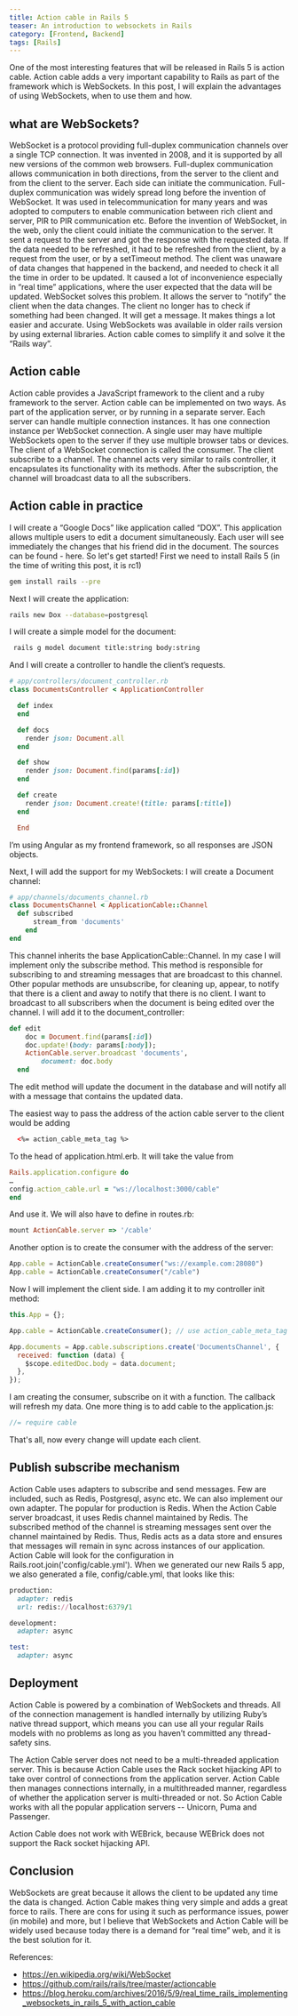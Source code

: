 ```yaml
---
title: Action cable in Rails 5
teaser: An introduction to websockets in Rails
category: [Frontend, Backend]
tags: [Rails]
---
```


One of the most interesting features that will be released in Rails 5 is action cable.
Action cable adds a very important capability to Rails as part of the framework which is WebSockets. In this post, I will explain the advantages of using WebSockets, when to use them and how.

## what are WebSockets?

WebSocket is a protocol providing full-duplex communication channels over a single TCP connection. It was invented in 2008, and it is supported by all new versions of the common web browsers. Full-duplex communication allows communication in both directions, from the server to the client and from the client to the server. Each side can initiate the communication. Full-duplex communication was widely spread long before the invention of WebSocket. It was used in telecommunication for many years and was adopted to computers to enable communication between rich client and server, PIR to PIR communication etc.
Before the invention of WebSocket, in the web, only the client could initiate the communication to the server. It sent a request to the server and got the response with the requested data. If the data needed to be refreshed, it had to be refreshed from the client, by a request from the user, or by a setTimeout method. The client was unaware of data changes that happened in the backend, and needed to check it all the time in order to be updated. It caused a lot of inconvenience especially in “real time” applications, where the user expected that the data will be updated.
WebSocket solves this problem. It allows the server to “notify” the client when the data changes. The client no longer has to check if something had been changed. It will get a message. It makes things a lot easier and accurate. Using WebSockets was available in older rails version by using external libraries. Action cable comes to simplify it and solve it the “Rails way”.

## Action cable
Action cable provides a JavaScript framework to the client and a ruby framework to the server.
Action cable can be implemented on two ways. As part of the application server, or by running in a separate server. Each server can handle multiple connection instances. It has one connection instance per WebSocket connection. A single user may have multiple WebSockets open to the server if they use multiple browser tabs or devices. The client of a WebSocket connection is called the consumer.
The client subscribe to a channel. The channel acts very similar to rails controller, it encapsulates its functionality with its methods. After the subscription, the channel will broadcast data to all the subscribers.

## Action cable in practice

I will create a “Google Docs” like application called “DOX”. This application allows multiple users to edit a document simultaneously. Each user will see immediately the changes that his friend did in the document.
The sources can be found - here.
So let's get started!
First we need to install Rails 5 (in the time of writing this post, it is rc1)
```bash
gem install rails --pre
```
Next I will create the application:
```bash
rails new Dox --database=postgresql
```
I will create a simple model for the document:
```bash
 rails g model document title:string body:string
```
And I will create a controller to handle the client’s requests.
```ruby
# app/controllers/document_controller.rb
class DocumentsController < ApplicationController

  def index
  end

  def docs
    render json: Document.all
  end

  def show
    render json: Document.find(params[:id])
  end

  def create
    render json: Document.create!(title: params[:title])
  end

  End
```
I’m using Angular as my frontend framework, so all responses are JSON objects.

Next,  I will add the support for my WebSockets:
I will create a Document channel:
``` ruby
# app/channels/documents_channel.rb
class DocumentsChannel < ApplicationCable::Channel
  def subscribed
      stream_from 'documents'
    end
end
```
This channel inherits the base ApplicationCable::Channel. In my case I will implement only the subscribe method. This method is responsible for subscribing to and streaming messages that are broadcast to this channel. Other popular methods are unsubscribe, for cleaning up, appear, to notify that there is a client and away  to notify that there is no client.
I want to broadcast to all subscribers when the document is being edited over the channel. I will add it to the document_controller:
``` ruby
def edit
    doc = Document.find(params[:id])
    doc.update!(body: params[:body]);
    ActionCable.server.broadcast 'documents',
        document: doc.body
  end
```
The edit method will update the document in the database and will notify all with a message that contains the updated data.

The easiest way to pass the address of the action cable server to the client would be adding  
``` html
  <%= action_cable_meta_tag %>
```
To  the head of application.html.erb. It will take the value from

``` ruby
Rails.application.configure do
…
config.action_cable.url = "ws://localhost:3000/cable"
end
```
And use it.
We will also have to define in  routes.rb:

``` ruby
mount ActionCable.server => '/cable'
```
Another option is to create the consumer  with the address of the server:
```javascript
App.cable = ActionCable.createConsumer("ws://example.com:28080")
App.cable = ActionCable.createConsumer("/cable")
```
Now I will implement the client side.
I am adding it to my controller init method:
``` js
this.App = {};

App.cable = ActionCable.createConsumer(); // use action_cable_meta_tag

App.documents = App.cable.subscriptions.create('DocumentsChannel', {
  received: function (data) {
    $scope.editedDoc.body = data.document;
  },
});
```
I am creating the consumer, subscribe on it with a function. The callback will refresh my data.
One more thing is to add cable to the application.js:
``` js
//= require cable
```
That's all, now every change will update each client.

## Publish subscribe mechanism
Action Cable uses adapters to subscribe and send messages. Few are included, such as Redis, Postgresql, async etc. We can also implement our own adapter. The popular for production is Redis. When the Action Cable server broadcast, it uses Redis channel maintained by Redis. The subscribed method of the channel is streaming messages sent over the  channel maintained by Redis.
Thus, Redis acts as a data store and ensures that messages will remain in sync across instances of our application.
Action Cable will look for the configuration in Rails.root.join('config/cable.yml'). When we generated our new Rails 5 app, we also generated a file, config/cable.yml, that looks like this:
``` ruby
production:
  adapter: redis
  url: redis://localhost:6379/1

development:
  adapter: async

test:
  adapter: async

```
## Deployment
Action Cable is powered by a combination of WebSockets and threads. All of the connection management is handled internally by utilizing Ruby’s native thread support, which means you can use all your regular Rails models with no problems as long as you haven’t committed any thread-safety sins.

The Action Cable server does not need to be a multi-threaded application server. This is because Action Cable uses the Rack socket hijacking API to take over control of connections from the application server. Action Cable then manages connections internally, in a multithreaded manner, regardless of whether the application server is multi-threaded or not. So Action Cable works with all the popular application servers -- Unicorn, Puma and Passenger.

Action Cable does not work with WEBrick, because WEBrick does not support the Rack socket hijacking API.

## Conclusion
WebSockets are great because it allows the client to be updated any time the data is changed. Action Cable makes thing very simple and adds a great force to rails. There are cons for using it such as performance issues, power (in mobile) and more, but I believe that WebSockets and Action Cable will be widely used because today there is a demand for “real time” web, and it is the best solution for it.

References:
- https://en.wikipedia.org/wiki/WebSocket
- https://github.com/rails/rails/tree/master/actioncable
- https://blog.heroku.com/archives/2016/5/9/real_time_rails_implementing_websockets_in_rails_5_with_action_cable